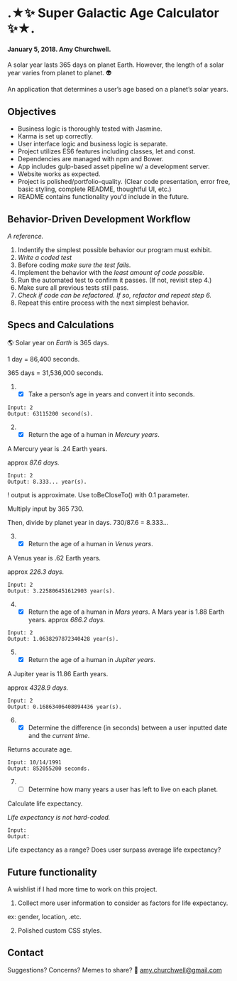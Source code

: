 # .★:sparkles: Super Galactic Age Calculator :sparkles:★.
#### January 5, 2018. Amy Churchwell.

A solar year lasts 365 days on planet Earth. However, the length of a solar year varies from planet to planet. :alien:

An application that determines a user’s age based on a planet’s solar years.

## Objectives

* Business logic is thoroughly tested with Jasmine.
* Karma is set up correctly.
* User interface logic and business logic is separate.
* Project utilizes ES6 features including classes, let and const.
* Dependencies are managed with npm and Bower.
* App includes gulp-based asset pipeline w/ a development server.
* Website works as expected.
* Project is polished/portfolio-quality. (Clear code presentation, error free, basic styling, complete README, thoughtful UI, etc.)
* README contains functionality you'd include in the future.


## Behavior-Driven Development Workflow
_A reference._

1. Indentify the simplest possible behavior our program must exhibit.
2. *Write a coded test*
3. Before coding *make sure the test fails.*
4. Implement the behavior with the _least amount of code possible._
5. Run the automated test to confirm it passes. (If not, revisit step 4.)
6. Make sure all previous tests still pass.
7. *Check if code can be refactored. If so, refactor and repeat step 6.*
8. Repeat this entire process with the next simplest behavior.


## Specs and Calculations

:earth_americas: Solar year on *Earth* is 365 days.

1 day = 86,400 seconds.

365 days = 31,536,000 seconds.

1. - [x] Take a person’s age in years and convert it into seconds.

```
Input: 2
Output: 63115200 second(s).
```

2. - [x] Return the age of a human in *Mercury years*.

A Mercury year is .24 Earth years.

approx *87.6 days.*

```
Input: 2
Output: 8.333... year(s).
```
! output is approximate. Use toBeCloseTo() with 0.1 parameter.

Multiply input by 365
730.

Then, divide by planet year in days.
730/87.6 = 8.333...

3. - [x] Return the age of a human in *Venus years*.

A Venus year is .62 Earth years.

approx *226.3 days.*

```
Input: 2
Output: 3.225806451612903 year(s).
```
4. - [x] Return the age of a human in *Mars years*.
A Mars year is 1.88 Earth years.
approx *686.2 days.*

```
Input: 2
Output: 1.0638297872340428 year(s).
```
5. - [x] Return the age of a human in *Jupiter years*.

A Jupiter year is 11.86 Earth years.

approx *4328.9 days.*

```
Input: 2
Output: 0.16863406408094436 year(s).
```

6. - [x] Determine the difference (in seconds) between a user inputted date and the *current time*.

Returns accurate age.

```
Input: 10/14/1991
Output: 852055200 seconds.
```

7. - [ ] Determine how many years a user has left to live on each planet.

Calculate life expectancy.

*Life expectancy is not hard-coded.*

```
Input:
Output:
```
Life expectancy as a range?
Does user surpass average life expectancy?


## Future functionality
A wishlist if I had more time to work on this project.

1. Collect more user information to consider as factors for life expectancy.

ex: gender, location, .etc.

2. Polished custom CSS styles.

## Contact
Suggestions? Concerns? Memes to share? :email: amy.churchwell@gmail.com
